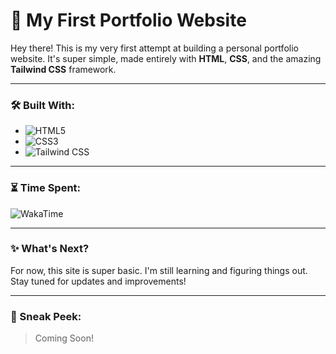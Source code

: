 # 🌟 My First Portfolio Website

Hey there! This is my very first attempt at building a personal portfolio website. It's super simple, made entirely with **HTML**, **CSS**, and the amazing **Tailwind CSS** framework.

---

### 🛠️ Built With:
- ![HTML5](https://img.shields.io/badge/-HTML5-orange?style=flat-square&logo=html5&logoColor=white)
- ![CSS3](https://img.shields.io/badge/-CSS3-blue?style=flat-square&logo=css3&logoColor=white)
- ![Tailwind CSS](https://img.shields.io/badge/-Tailwind_CSS-teal?style=flat-square&logo=tailwind-css&logoColor=white)

---

### ⏳ Time Spent:
![WakaTime](https://wakatime.com/badge/user/76364797-6303-4342-9567-48d03e3a7fa3.svg)

---

### ✨ What's Next?
For now, this site is super basic. I'm still learning and figuring things out. Stay tuned for updates and improvements!

---

### 📸 Sneak Peek:
> Coming Soon!
